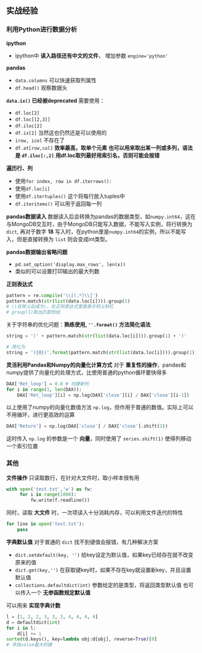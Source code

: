 ## 实战经验

### 利用Python进行数据分析
**ipython**
+ ipython中 **读入路径还有中文的文件**， 增加参数 `engine='python'`

**pandas**
+ `data.columns` 可以快速获取列属性
+ `df.head()` 观察数据头

**`data.ix()` 已经被deprecated**
需要使用：
+ `df.loc[2]`
+ `df.loc[[2,3]]`
+ `df.iloc[2]`
+ `df.ix[2]` 当然这也仍然还是可以使用的
+ `irow, icol` 不存在了
+ `df.at[row,col]` **效率最高，取单个元素**
**也可以用来取出某一列或多列，语法是 `df.iloc[:,2]`**
**用df.loc取列最好用索引名，否则可能会报错**

**遍历行、列**
+ 使用`for index, row in df.iterrows():`
+ 使用`df.loc[i]`
+ 使用`df.itertuples()` 这个将每行放入tuples中
+ `df.iteritems()` 可以用于返回每一列

**pandas数据读入**
数据读入后会转换为pandas的数据类型，如`numpy.int64`，这在与MongoDB交互时，由于MongoDB只能写入数据，不能写入实例，将行转换为`dict`, 再对于数字 **18** 写入时，在python里是`numpy.int64`的实例，所以不能写入，但是直接转换为 `list` 则会变成int类型。

**pandas数据输出省略问题**
+ `pd.set_option('display.max_rows', len(x))`
+ 类似的可以设置打印输出的最大列数

**正则表达式**
```py
pattern = re.compile('\\[(.*)\\]')
pattern.match(str(list(data.loc[i]))).group(1)
# \\在转义后成为\，在正则表达式里面表示转义斜杠
# group(1)取出匹配的组
```
关于字符串的优化问题：**熟练使用, `''.format()` 方法简化语法**
```py
string = '(' + pattern.match(str(list(data.loc[i]))).group(1) + ')'

# 简化为
string = '({0})'.format(pattern.match(str(list(data.loc[i]))).group(1))
```

**灵活利用Pandas和Numpy的向量化计算方式**
对于 **重复性的操作**，pandas和numpy提供了向量化的处理方式，比使用普通的python循环要快得多
```py
DAX['Ret_loop'] = 0.0 # 创建新列
for i in range(1, len(DAX)):
    DAX['Ret_loop'][i] = np.log(DAX['close'][i] / DAX['close'][i-1])
```
以上使用了numpy的向量化数值方法 `np.log`，但作用于普通的数值。实际上可以不用循环，进行更高效的运算
```py
DAX['Return'] = np.log(DAX['close'] / DAX['close'].shift(1))
```
这时传入 `np.log` 的参数是一个 **向量**，同时使用了 `series.shift(1)` 使得列移动一个索引位置

### 其他
**文件操作**
只读取数行，在针对大文件时，取小样本很有用
```py
with open('test.txt','w') as fw:
     for i in range(1000):
         fw.write(f.readline())
```
同时，读取 **大文件** 时，一次项读入十分消耗内存，可以利用文件迭代的特性
```py
for line in open('test.txt'):
    pass
```

**字典默认值**
对于普通的 `dict` 找不到键值会报错，有几种解决方案
+ `dict.setdefault(key, '')` 给key设定为默认值，如果key已经存在就不改变原来的值
+ `dict.get(key,'')` 在获取键key时，如果不存在key就设置新key，并且设置默认值
+ `collections.defaultdict(int)` 参数给定的是类型，将返回类型默认值
也可以传入一个 **无参函数规定默认值**

可以用来 **实现字典计数**
```py
l = [1, 2, 2, 3, 3, 3, 4, 4, 4, 4]
d = defaultdict(int)
for i in l:
    d[i] += 1
sorted(d.keys(), key=lambda obj:d[obj], reverse=True)[0]
# 寻找value最大的键
```
